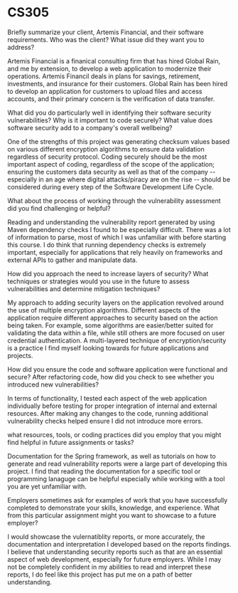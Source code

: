 # CS305

Briefly summarize your client, Artemis Financial, and their software requirements. Who was the client? What issue did they want you to address?

Artemis Financial is a finanical consulting firm that has hired Global Rain, and me by extension, to develop a web application to modernize their operations. Artemis Financil deals in plans for savings, retirement, investments, and insurance for their customers. Global Rain has been hired to develop an application for customers to upload files and access accounts, and their primary concern is the verification of data transfer.

What did you do particularly well in identifying their software security vulnerabilities? Why is it important to code securely? What value does software security add to a company's overall wellbeing?

One of the strengths of this project was generating checksum values based on various different encryption algorithms to ensure data validation regardless of security protocol. Coding securely should be the most important aspect of coding, regardless of the scope of the application; ensuring the customers data security as well as that of the company -- especially in an age where digital attacks/piracy are on the rise -- should be considered during every step of the Software Development Life Cycle.

What about the process of working through the vulnerability assessment did you find challenging or helpful?

Reading and understanding the vulnerability report generated by using Maven dependency checks I found to be especially difficult. There was a lot of information to parse, most of which I was unfamiliar with before starting this course. I do think that running dependency checks is extremely important, especially for applications that rely heavily on frameworks and external APIs to gather and manipulate data.

How did you approach the need to increase layers of security? What techniques or strategies would you use in the future to assess vulnerabilities and determine mitigation techniques?

My approach to adding security layers on the application revolved around the use of multiple encryption algorithms. Different aspects of the application require different approaches to security based on the action being taken. For example, some algorithms are easier/better suited for validating the data within a file, while still others are more focused on user credential authentication. A multi-layered technique of encryption/security is a practice I find myself looking towards for future applications and projects.

How did you ensure the code and software application were functional and secure? After refactoring code, how did you check to see whether you introduced new vulnerabilities?

In terms of functionality, I tested each aspect of the web application individually before testing for proper integration of internal and external resources. After making any changes to the code, running additional vulnerability checks helped ensure I did not introduce more errors.

what resources, tools, or coding practices did you employ that you might find helpful in future assignments or tasks?

Documentation for the Spring framework, as well as tutorials on how to generate and read vulnerability reports were a large part of developing this project. I find that reading the documentation for a specific tool or programming lanaguge can be helpful especially while working with a tool you are yet unfamiliar with.

Employers sometimes ask for examples of work that you have successfully completed to demonstrate your skills, knowledge, and experience. What from this particular assignment might you want to showcase to a future employer?

I would showcase the vulernatiblity reports, or more accurately, the documentation and interpretation I developed based on the reports findings. I believe that understanding security reports such as that are an essential aspect of web development, especially for future employers. While I may not be completely confident in my abilities to read and interpret these reports, I do feel like this project has put me on a path of better understanding.
